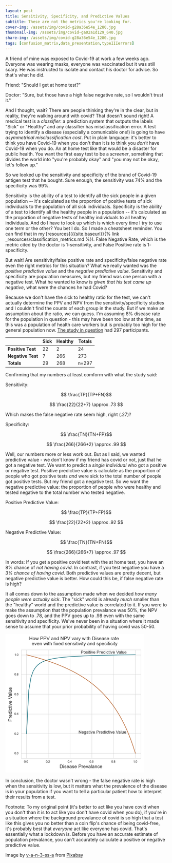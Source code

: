 ```yaml
---
layout: post
title: Sensitivity, Specificity, and Predictive Values
subtitle: These are not the metrics you're looking for.
cover-img: /assets/img/covid-g28a36e54e_1280.jpg
thumbnail-img: /assets/img/covid-ga02a1d129_640.jpg
share-img: /assets/img/covid-g28a36e54e_1280.jpg
tags: [confusion_matrix,data_presentation,typeIIIerrors]
---
```


<script type="text/javascript" async
  src="https://cdn.mathjax.org/mathjax/latest/MathJax.js?config=TeX-MML-AM_CHTML">
</script>

A friend of mine was exposed to Covid-19 at work a few weeks ago.  Everyone was wearing masks, everyone was vaccinated but it was still scary.  He was instructed to isolate and contact his doctor for advice.  So that's what he did.

Friend: "Should I get at home test?"

Doctor: "Sure, but those have a high false negative rate, so I wouldn't trust it."

And I thought, wait?  There are people thinking they're in the clear, but in reality, they're walking around with covid?  That doesn't sound right!  A medical test is a _classifier_:  a prediction system that outputs the labels "Sick" or "Healthy" and any classifier has misclassification error.  A test trying to identify a disease (especially a comunicable one!) is going to have _asymmetrical misclassification cost_.  Put in plain language:  it's better to think you have Covid-19 when you don't than it is to think you _don't_ have Covid-19 when you do. An at home test like that would be a disaster for public health.  You want the first easy test to be a _screener_, something that divides the world into "you're probably okay" and "you may not be okay, let's follow up."

So we looked up the sensitivity and specificity of the brand of Covid-19 antigen test that he bought.  Sure enough, the sensitivity was 74% and the specificity was 99%. 

Sensitivity is the ability of a test to identify all the sick people in a given population -- it's calculated as the proportion of positive tests of sick individuals to the population of all sick individuals.  Specificity is the ability of a test to identify all the healthy people in a population -- it's calculated as the proportion of negative tests of healthy individuals to all healthy individuals.  And do I have to look up which is which every time I try to use one term or the other?  You bet I do.  So I made a cheatsheet reminder.  You can find that in my [resources]({{site.baseurl}}{% link _resources/classification_metrics.md %}).  False Negative Rate, which is the metric cited by the doctor is 1-sensitivity, and False Positive rate is 1- specificity.

But wait!  Are sensitivity/false positive rate and specificity/false negative rate even the right metrics for this situation?  What we really wanted was the _positive predictive value_ and the _negative predictive value_.  Sensitivity and specificity are population measures, but my friend was one person with a negative test.  What he wanted to know is _given that his test came up negative_, what were the chances he had Covid?  

Because we don't have the sick to healthy ratio for the test, we can't actually determine the PPV and NPV from the sensitivity/specificity studies and I couldn't find the counts of each group in the study.  But if we make an assumption about the ratio, we can guess.  I'm assuming 8% disease rate for the population in question - this may have been too low at the time, as this was a population of health care workers but is probably too high for the general population now. [The study in question](https://www.nature.com/articles/s41598-021-94055-1#MOESM1 "Multidisciplinary assessment of the Abbott BinaxNOW SARS-CoV-2 point-of-care antigen test in the context of emerging viral variants and self-administration") had 297 participants. 

| |Sick|Healthy|Totals|
|---|---|---|---|
|**Positive Test**|22|2|24|
|**Negative Test**|7|266|273|
|**Totals**|29|268|n=297|

Confirming that my numbers at least comform with what the study said:

Sensitivity:

$$ \frac{TP}{TP+FN}$$ 

$$ \frac{22}{22+7} \approx .73 $$ 

Which makes the false negative rate seem high, right (.27)?

Specificity:

$$ \frac{TN}{TN+FP}$$

$$ \frac{266}{266+2} \approx .99 $$

Well, our numbers more or less work out.  But as I said, we wanted predictive value - we don't know if my friend has covid or not, just that he got a negative test. We want to predict a _single individual_ who got a positive or negative test.  Positive predictive value is calculate as the proportion of people who got positive tests _and_ were sick to the total number of people got positive tests.  But my friend got a negative test.  So we want the negative predictive value: the proportion of people who were healthy and tested negative to the total number who tested negative.

Positive Predictive Value:

$$ \frac{TP}{TP+FP}$$

$$ \frac{22}{22+2} \approx .92 $$

Negative Predictive Value:

$$ \frac{TN}{TN+FN}$$

$$ \frac{266}{266+7} \approx .97 $$

In words:  If you get a positive covid test with the at home test, you have an 8% chance of _not having covid_.  In contrast, if you test negative you have a _3% chance of having covid_.  Both predictive values are pretty decent, but negative predictive value is better.  How could this be, if false negative rate is high?

It all comes down to the assumption made when we decided _how many people were actually sick_.  The "sick" world is already _much_ smaller than the "healthy" world and the predictive value is correlated to it. If you were to make the assumption that the population prevalance was 50%, the NPV goes down to .78, and the PPV goes up to .98 even with the same sensitivity and specificity.  We've never been in a situation where it made sense to assume that your prior probability of having covid was 50-50.


![This figure shows how PPV and NPV change when the prevalance of a disease changes even when holding test specificity and sensitivity constant](/assets/img/pv.png)



In conclusion, the doctor wasn't wrong - the false negative rate is high when the sensitivity is low, but it matters what the prevalence of the disease is in your population if you want to tell a particular patient how to interpret their results from a test.  



Footnote: To my original point (it's better to act like you have covid when you don't than it is to act like you don't have covid when you do), if you're in a situation where the background prevalance of covid is so high that a test like this gives you no better than a coin flip's chance of being covid-free, it's probably best that _everyone_ act like everyone has covid.  That's essentially what a lockdown is.  Before you have an accurate estimate of population prevalance, you can't accurately calculate a positive or negative predictive value.


Image by <a href="https://pixabay.com/users/v-a-n-3-ss-a-13670757/?utm_source=link-attribution&amp;utm_medium=referral&amp;utm_campaign=image&amp;utm_content=5027031">v-a-n-3-ss-a</a> from <a href="https://pixabay.com/?utm_source=link-attribution&amp;utm_medium=referral&amp;utm_campaign=image&amp;utm_content=5027031">Pixabay</a>